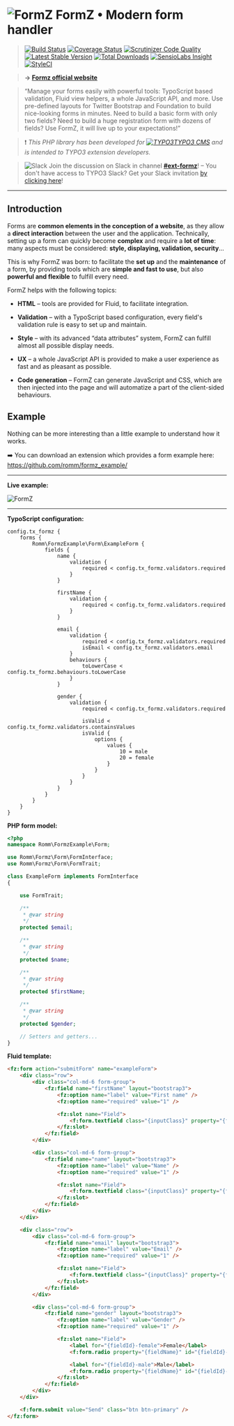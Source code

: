 # ![FormZ](Documentation/Images/formz-icon@medium.png) FormZ • Modern form handler

> [![Build Status](https://travis-ci.org/romm/formz.svg?branch=master)](https://travis-ci.org/romm/formz) [![Coverage Status](https://coveralls.io/repos/github/romm/formz/badge.svg?branch=master)](https://coveralls.io/github/romm/formz?branch=master) [![Scrutinizer Code Quality](https://scrutinizer-ci.com/g/romm/formz/badges/quality-score.png?b=master)](https://scrutinizer-ci.com/g/romm/formz/?branch=master) [![Latest Stable Version](https://poser.pugx.org/romm/formz/v/stable)](https://packagist.org/packages/romm/formz) [![Total Downloads](https://poser.pugx.org/romm/formz/downloads)](https://packagist.org/packages/romm/formz) [![SensioLabs Insight](https://img.shields.io/sensiolabs/i/9ec58fe3-3e6c-4524-82bd-b6e2a14824a2.svg)](https://insight.sensiolabs.com/projects/9ec58fe3-3e6c-4524-82bd-b6e2a14824a2) [![StyleCI](https://styleci.io/repos/69821260/shield?branch=style-ci)](https://styleci.io/repos/69821260)

> **→ [Formz official website](http://typo3-formz.com/)**

> “Manage your forms easily with powerful tools: TypoScript based validation, Fluid view helpers, a whole JavaScript API, and more. Use pre-defined layouts for Twitter Bootstrap and Foundation to build nice-looking forms in minutes. Need to build a basic form with only two fields? Need to build a huge registration form with dozens of fields? Use FormZ, it will live up to your expectations!”

> :heavy_exclamation_mark: *This PHP library has been developed for [![TYPO3](Resources/Public/Images/typo3-icon.png)TYPO3 CMS](https://typo3.org) and is intended to TYPO3 extension developers.*

> ![Slack](Documentation/Images/slack-icon.png) Join the discussion on Slack in channel [**#ext-formz**](https://typo3.slack.com/messages/ext-formz)! – You don't have access to TYPO3 Slack? Get your Slack invitation [by clicking here](https://forger.typo3.org/slack)!

---

## Introduction

Forms are **common elements in the conception of a website**, as they allow a **direct interaction** between the user and the application. Technically, setting up a form can quickly become **complex** and require a **lot of time**: many aspects must be considered: **style, displaying, validation, security**…

This is why FormZ was born: to facilitate the **set up** and the **maintenance** of a form, by providing tools which are **simple and fast to use**, but also **powerful and flexible** to fulfill every need.

FormZ helps with the following topics:

- **HTML** – tools are provided for Fluid, to facilitate integration.

- **Validation** – with a TypoScript based configuration, every field's validation rule is easy to set up and maintain.

- **Style** – with its advanced “data attributes” system, FormZ can fulfill almost all possible display needs.

- **UX** – a whole JavaScript API is provided to make a user experience as fast and as pleasant as possible.

- **Code generation** – FormZ can generate JavaScript and CSS, which are then injected into the page and will automatize a part of the client-sided behaviours.

## Example

Nothing can be more interesting than a little example to understand how it works.

:arrow_right: You can download an extension which provides a form example here: https://github.com/romm/formz_example/

---

**Live example:**

![FormZ](Documentation/Images/formz-example.gif)

---

**TypoScript configuration:**

```
config.tx_formz {
    forms {
        Romm\FormzExample\Form\ExampleForm {
            fields {
                name {
                    validation {
                        required < config.tx_formz.validators.required
                    }
                }

                firstName {
                    validation {
                        required < config.tx_formz.validators.required
                    }
                }

                email {
                    validation {
                        required < config.tx_formz.validators.required
                        isEmail < config.tx_formz.validators.email
                    }
                    behaviours {
                        toLowerCase < config.tx_formz.behaviours.toLowerCase
                    }
                }

                gender {
                    validation {
                        required < config.tx_formz.validators.required

                        isValid < config.tx_formz.validators.containsValues
                        isValid {
                            options {
                                values {
                                    10 = male
                                    20 = female
                                }
                            }
                        }
                    }
                }
            }
        }
    }
}
```

**PHP form model:**

```php
<?php
namespace Romm\FormzExample\Form;

use Romm\Formz\Form\FormInterface;
use Romm\Formz\Form\FormTrait;

class ExampleForm implements FormInterface
{

    use FormTrait;

    /**
     * @var string
     */
    protected $email;

    /**
     * @var string
     */
    protected $name;

    /**
     * @var string
     */
    protected $firstName;

    /**
     * @var string
     */
    protected $gender;

    // Setters and getters...
}
```

**Fluid template:**

```html
<fz:form action="submitForm" name="exampleForm">
    <div class="row">
        <div class="col-md-6 form-group">
            <fz:field name="firstName" layout="bootstrap3">
                <fz:option name="label" value="First name" />
                <fz:option name="required" value="1" />

                <fz:slot name="Field">
                    <f:form.textfield class="{inputClass}" property="{fieldName}" id="{fieldId}" placeholder="First name" />
                </fz:slot>
            </fz:field>
        </div>

        <div class="col-md-6 form-group">
            <fz:field name="name" layout="bootstrap3">
                <fz:option name="label" value="Name" />
                <fz:option name="required" value="1" />

                <fz:slot name="Field">
                    <f:form.textfield class="{inputClass}" property="{fieldName}" id="{fieldId}" placeholder="Name" />
                </fz:slot>
            </fz:field>
        </div>
    </div>

    <div class="row">
        <div class="col-md-6 form-group">
            <fz:field name="email" layout="bootstrap3">
                <fz:option name="label" value="Email" />
                <fz:option name="required" value="1" />

                <fz:slot name="Field">
                    <f:form.textfield class="{inputClass}" property="{fieldName}" id="{fieldId}" placeholder="Email" />
                </fz:slot>
            </fz:field>
        </div>

        <div class="col-md-6 form-group">
            <fz:field name="gender" layout="bootstrap3">
                <fz:option name="label" value="Gender" />
                <fz:option name="required" value="1" />

                <fz:slot name="Field">
                    <label for="{fieldId}-female">Female</label>
                    <f:form.radio property="{fieldName}" id="{fieldId}-female" value="female" />

                    <label for="{fieldId}-male">Male</label>
                    <f:form.radio property="{fieldName}" id="{fieldId}-male" value="male" />
                </fz:slot>
            </fz:field>
        </div>
    </div>

    <f:form.submit value="Send" class="btn btn-primary" />
</fz:form>
```
